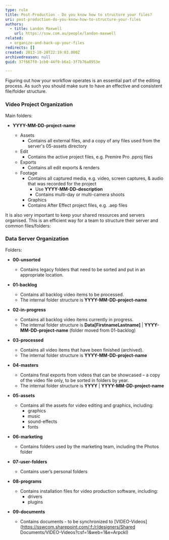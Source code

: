 ```yaml
---
type: rule
title: Post-Production - Do you know how to structure your files?
uri: post-production-do-you-know-how-to-structure-your-files
authors:
  - title: Landon Maxwell
    url: https://ssw.com.au/people/landon-maxwell
related:
  - organize-and-back-up-your-files
redirects: []
created: 2013-10-20T22:19:03.000Z
archivedreason: null
guid: 37f667f0-1cb0-44f9-b6a1-3f7b76a8953e

---
```


Figuring out how your workflow operates is an essential part of the editing process. As such you should make sure to have an effective and consistent file/folder structure. 

<!--endintro-->

### Video Project Organization

Main folders:

- **YYYY-MM-DD-project-name**

  - Assets
    * Contains all external files, and a copy of any files used from the server's 05-assets directory
  - Edit
    * Contains the active project files, e.g. Premire Pro .pproj files
  - Exports
    * Contains all edit exports & renders
  - Footage
    * Contains all captured media, e.g. video, screen captures, & audio that was recorded for the project
      * Use **YYYY-MM-DD-description**
      * Contains multi-day or multi-camera shoots
    * Graphics
    * Contains After Effect project files, e.g. .aep files

It is also very important to keep your shared resources and servers organised.
This is an efficient way for a team to structure their server and common files/folders:

### Data Server Organization

Folders: 

- **00-unsorted**
  * Contains legacy folders that need to be sorted and put in an appropriate location.

- **01-backlog**
  * Contains all backlog video items to be processed.
  * The internal folder structure is **YYYY-MM-DD-project-name**

- **02-in-progress**
  * Contains all backlog video items currently in progress.
  * The internal folder structure is **Data[FirstnameLastname]** | **YYYY-MM-DD-project-name** (folder moved from 01-backlog)

- **03-processed**
  * Contains all video items that have been finished (archived).
  * The internal folder structure is **YYYY-MM-DD-project-name**

- **04-masters** 
  * Contains final exports from videos that can be showcased – a copy of the video file only, to be sorted in folders by year.
  * The internal folder structure is **YYYY** | **YYYY-MM-DD-project-name**

- **05-assets**
  * Contains all the assets for video editing and graphics, including:
    * graphics
    * music
    * sound-effects
    * fonts

- **06-marketing**
  * Contains folders used by the marketing team, including the Photos folder

- **07-user-folders**
  * Contains user’s personal folders

- **08-programs**
  * Contains installation files for video production software, including:
    * drivers
    * plugins

- **09-documents**
  * Contains documents - to be synchronized to [VIDEO-Videos](https://sswcom.sharepoint.com/:f:/r/designers/Shared Documents/VIDEO-Videos?csf=1&web=1&e=ArpckI)
